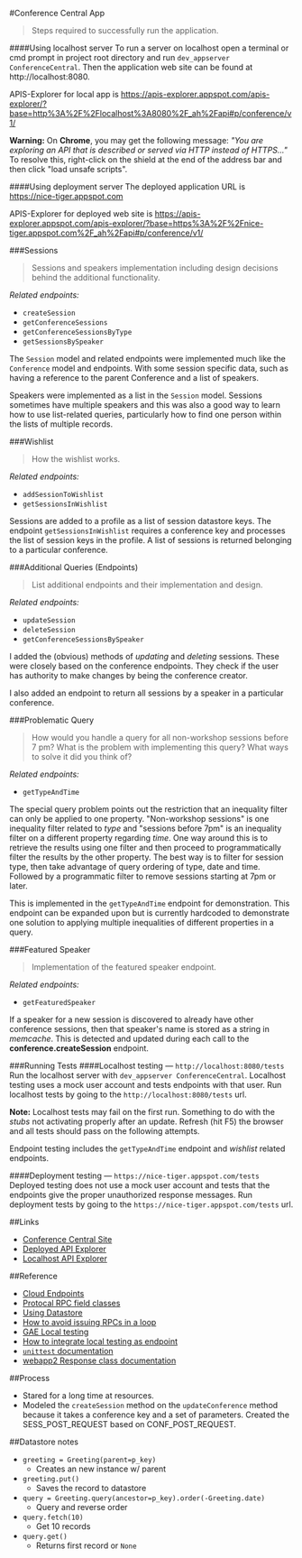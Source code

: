 #Conference Central App
> Steps required to successfully run the application.


####Using localhost server
To run a server on localhost open a terminal or cmd prompt in project root
directory and run `dev_appserver ConferenceCentral`. Then the application
web site can be found at http://localhost:8080.

APIS-Explorer for local app is https://apis-explorer.appspot.com/apis-explorer/?base=http%3A%2F%2Flocalhost%3A8080%2F_ah%2Fapi#p/conference/v1/

**Warning:** On **Chrome**, you may get the following message:
*"You are exploring an API that is described or served via HTTP instead of HTTPS..."*
To resolve this, right-click on the shield at the end of the address bar and then click
"load unsafe scripts".

####Using deployment server
The deployed application URL is https://nice-tiger.appspot.com

APIS-Explorer for deployed web site is https://apis-explorer.appspot.com/apis-explorer/?base=https%3A%2F%2Fnice-tiger.appspot.com%2F_ah%2Fapi#p/conference/v1/



###Sessions
> Sessions and speakers implementation including design decisions
behind the additional functionality.

*Related endpoints:*
- `createSession`
- `getConferenceSessions`
- `getConferenceSessionsByType`
- `getSessionsBySpeaker`

The `Session` model and related endpoints were implemented much like the
`Conference` model and endpoints. With some session specific data, such as
having a reference to the parent Conference and a list of speakers.

Speakers were implemented as a list in the `Session` model. Sessions sometimes
have multiple speakers and this was also a good way to learn how to use
list-related queries, particularly how to find one person within the lists of
multiple records.


###Wishlist
> How the wishlist works.

*Related endpoints:*
- `addSessionToWishlist`
- `getSessionsInWishlist`

Sessions are added to a profile as a list of session datastore keys.
The endpoint `getSessionsInWishlist` requires a conference key and processes the list of
session keys in the profile. A list of sessions is returned belonging to a
particular conference.


###Additional Queries (Endpoints)
> List additional endpoints and their implementation and design.

*Related endpoints:*
- `updateSession`
- `deleteSession`
- `getConferenceSessionsBySpeaker`

I added the (obvious) methods of *updating* and *deleting* sessions. These
were closely based on the conference endpoints. They check if the
user has authority to make changes by being the conference creator.

I also added an endpoint to return all sessions by a speaker in a particular
conference.


###Problematic Query
> How would you handle a query for all non-workshop sessions before 7 pm?
What is the problem with implementing this query?
What ways to solve it did you think of?

*Related endpoints:*
- `getTypeAndTime`

The special query problem points out the restriction that an inequality
filter can only be applied to one property.
"Non-workshop sessions" is one inequality filter related to *type*
and "sessions before 7pm"
is an inequality filter on a different property regarding *time*.
One way around this is to retrieve the results using one filter and then
proceed to programmatically filter the results by the other property.
The best way is to filter for session type, then take advantage of query
ordering of type, date and time. Followed by
a programmatic filter to remove sessions starting at 7pm or later.

This is implemented in the `getTypeAndTime` endpoint
for demonstration. This endpoint can be expanded upon but is currently
hardcoded to demonstrate one solution to applying multiple inequalities of
different properties in a query.


###Featured Speaker
> Implementation of the featured speaker endpoint.

*Related endpoints:*
- `getFeaturedSpeaker`

If a speaker for a new session is discovered to already have other conference
sessions, then that speaker's name is stored as a string in *memcache*.
This is detected and updated during each call to the **conference.createSession**
endpoint.


###Running Tests
####Localhost testing — `http://localhost:8080/tests`
Run the localhost server with `dev_appserver ConferenceCentral`.
Localhost testing uses a mock user account and tests endpoints with that user.
Run localhost tests by going to the `http://localhost:8080/tests` url.

**Note:** Localhost tests may fail on the first run. Something to do with
the *stubs* not activating properly after an update. Refresh (hit F5) the
browser and all tests should pass on the following attempts.

Endpoint testing includes the `getTypeAndTime` endpoint and *wishlist* related
endpoints.

####Deployment testing — `https://nice-tiger.appspot.com/tests`
Deployed testing does not use a mock user account and tests that the endpoints
give the proper unauthorized response messages.
Run deployment tests by going to the `https://nice-tiger.appspot.com/tests` url.


##Links

- [Conference Central Site](https://nice-tiger.appspot.com/#/)
- [Deployed API Explorer](https://apis-explorer.appspot.com/apis-explorer/?base=https%3A%2F%2Fnice-tiger.appspot.com%2F_ah%2Fapi#p/conference/v1/)
- [Localhost API Explorer](https://apis-explorer.appspot.com/apis-explorer/?base=http%3A%2F%2Flocalhost%3A8080%2F_ah%2Fapi#p/conference/v1/)


##Reference

- [Cloud Endpoints](https://cloud.google.com/endpoints/)
- [Protocal RPC field classes](https://cloud.google.com/appengine/docs/python/tools/protorpc/messages/fieldclasses)
- [Using Datastore](https://cloud.google.com/appengine/docs/python/gettingstartedpython27/usingdatastore)
- [How to avoid issuing RPCs in a loop](https://cloud.google.com/appengine/docs/python/ndb/entities)
- [GAE Local testing](https://cloud.google.com/appengine/docs/python/tools/localunittesting)
- [How to integrate local testing as endpoint](https://www.altamiracorp.com/blog/employee-posts/unit-testing-google-app-engine)
- [`unittest` documentation](https://docs.python.org/2/library/unittest.html#unittest.TextTestRunner)
- [webapp2 Response class documentation](https://webapp-improved.appspot.com/api/webapp2.html#webapp2.Response)


##Process

- Stared for a long time at resources.
- Modeled the `createSession` method on the `updateConference` method because
it takes a conference key and a set of parameters. Created the SESS_POST_REQUEST
based on CONF_POST_REQUEST.


##Datastore notes

- `greeting = Greeting(parent=p_key)`
    - Creates an new instance w/ parent
- `greeting.put()`
    - Saves the record to datastore
- `query = Greeting.query(ancestor=p_key).order(-Greeting.date)`
    - Query and reverse order
- `query.fetch(10)`
    - Get 10 records
- `query.get()`
    - Returns first record or `None`
